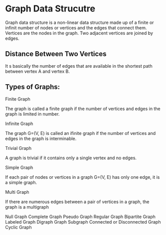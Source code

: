 # Graph Data Strucutre 

Graph data structure is a non-linear data structure made up of a finite or infinit number of nodes or vertices and the edges that connect them. 
Vertices are the nodes in the graph.
Two adjacent vertices are joined by edges.

## Distance Between Two Vertices
 It s basically the number of edges that are available in the shortest path between vertex A and vertex B.
 

## Types of Graphs:
Finite Graph

The graph is called a finite graph if the number of vertices and edges in the graph is limited in number.

Infinite Graph

The graph G=(V, E) is called an ifinite graph if the number of vertices and edges in the graph is interminable.

Trivial Graph

A graph is trivial if it contains only a single vertex and no edges.

Simple Graph

If each pair of nodes or vertices in a graph G=(V, E) has only one edge, it is a simple graph.

Multi Graph

If there are numerous edges between a pair of vertices in a graph, the graph is a multigraph

Null Graph
Complete Graph
Pseudo Graph
Regular Graph
Bipartite Graph
Labeled Graph
Digraph Graph
Subgraph
Connected or Disconnected Graph
Cyclic Graph

